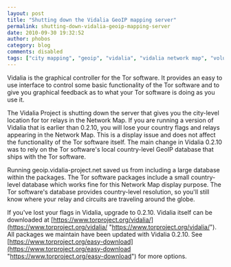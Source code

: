 ```yaml
---
layout: post
title: "Shutting down the Vidalia GeoIP mapping server"
permalink: shutting-down-vidalia-geoip-mapping-server
date: 2010-09-30 19:32:52
author: phobos
category: blog
comments: disabled
tags: ["city mapping", "geoip", "vidalia", "vidalia network map", "volunteer run"]
---
```


Vidalia is the graphical controller for the Tor software. It provides an easy to use interface to control some basic functionality of the Tor software and to give you graphical feedback as to what your Tor software is doing as you use it.

The Vidalia Project is shutting down the server that gives you the city-level location for tor relays in the Network Map. If you are running a version of Vidalia that is earlier than 0.2.10, you will lose your country flags and relays appearing in the Network Map. This is a display issue and does not affect the functionality of the Tor software itself. The main change in Vidalia 0.2.10 was to rely on the Tor software's local country-level GeoIP database that ships with the Tor software.

<!-- more -->

Running geoip.vidalia-project.net saved us from including a large database within the packages. The Tor software packages include a small country-level database which works fine for this Network Map display purpose. The Tor software's database provides country-level resolution, so you'll still know where your relay and circuits are traveling around the globe.

If you've lost your flags in Vidalia, upgrade to 0.2.10. Vidalia itself can be downloaded at [https://www.torproject.org/vidalia/](https://www.torproject.org/vidalia/ "https://www.torproject.org/vidalia/"). All packages we maintain have been updated with Vidalia 0.2.10. See [https://www.torproject.org/easy-download](https://www.torproject.org/easy-download "https://www.torproject.org/easy-download") for more options.

